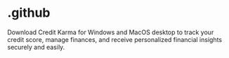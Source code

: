 # .github
Download Credit Karma for Windows and MacOS desktop to track your credit score, manage finances, and receive personalized financial insights securely and easily.
